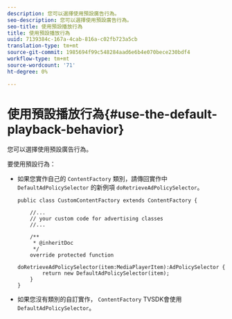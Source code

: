 ```yaml
---
description: 您可以選擇使用預設廣告行為。
seo-description: 您可以選擇使用預設廣告行為。
seo-title: 使用預設播放行為
title: 使用預設播放行為
uuid: 7139384c-167a-4cab-816a-c02fb723a5cb
translation-type: tm+mt
source-git-commit: 1985694f99c548284aad6e6b4e070bece230bdf4
workflow-type: tm+mt
source-wordcount: '71'
ht-degree: 0%

---
```



# 使用預設播放行為{#use-the-default-playback-behavior}

您可以選擇使用預設廣告行為。

要使用預設行為：

* 如果您實作自己的 `ContentFactory` 類別，請傳回實作中 `DefaultAdPolicySelector` 的新例項 `doRetrieveAdPolicySelector`。

   ```
   public class CustomContentFactory extends ContentFactory { 
   
       //... 
       // your custom code for advertising classes 
       //... 
   
       /** 
        * @inheritDoc 
        */ 
       override protected function  
         doRetrieveAdPolicySelector(item:MediaPlayerItem):AdPolicySelector { 
           return new DefaultAdPolicySelector(item); 
       } 
   }
   ```

* 如果您沒有類別的自訂實作， `ContentFactory` TVSDK會使用 `DefaultAdPolicySelector`。